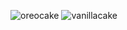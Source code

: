 ![oreocake](https://lh3.googleusercontent.com/s5fTlGpO5-QZcJiRgwJmcLz3VwElHFhtrRCPGGWRCWaooxxbulr3JxobmQ07_ZL9KCJXaaR6wONUehYUF8qOjHENqJWKNK2Ik84A0IV8NNzcCx10IOtLOW1pupGwb5EWeYVV2KOjd11AHRGy3mxJmBtCx3pOPNkrv6FFt391_01nr-yZUgfbRMOyG5AAr8gUpzne4fF5ZIT0YhBdqrgsrVn6kTloKTcuv-Usalu52CfpB655d5Rr9irJnyM3Xun7EL6nBsnWtqBoRX9usOX50796jvjFu327rZZD_1Hm5in2-AySl6uj8QV8k7tF7oYQgTUEC-nOBsECrpJes715r1XridA_eRXfsO4K0g-GKZY-7BHyXFLECNOxfRNZin9g9VhuqDE961xRAviuEyrxgGdngehk7PTuuL5cIWR7AQ0OvWBR2qP_5CpJOg90kc0AIpc0XWMiZ9DUIF6A7YJDNP4wymjDbL4TCWyR_oWieAf880y6MvX5QrjEZRO-hME7BwJ_I5t_im9KJTDUmQa07okkwNEWKEycoFhwRWqOvRIr3dCiWWtHSwaRkuzCFirrE4CdpRnWbhEf0mR2l5CsORZ1VbuWGBQkdgujcMyoPZ6zYp7ntuuktyPzf8Ay_Ncm3zeIfGrPCWz2-dFX0Fqzb-p2wm9k2NVnovoDN54UWIyaqZN_uHV8MLdI9d4ZetKaH5IU5n0tPF6AMUlnPDUTfOtJEDMQOtzmiwvxnJ_Yn3Vl35zkjnLQP5Qhbh-qwe6uJtZwIHsIYfwbljmYOKJtvdeTDEGcMwE4aSC7uNS_GAEwT9sgTrEvny9efl262o1d3mi5sS-fSKd8Tkk5XdWwnlXNh_yxr9UoNuy7GGD4k0uPZnyUSIUcZdL8VpXXvba8O7bnVwj2xs8d3hOSJecvmYjcoiZ2kvX2WjS_bf9YSY7e7OPX=w1300-h1732-s-no?authuser=0) 
![vanillacake](https://lh3.googleusercontent.com/GyHvc_ZubVpWybp3x73nhXXfMndtrH83Wl0uR_FIet2N7sO-9e5mYQ45hMKzzHMb4mBum7erPrXxztvii7fQ10qQ56w5j6n9Hlvy6hebPm74_VFD16eEVf63AUdRN5hes0JH4ZJGBwslRjNw7kKk9Brywsnw_UM9OhF_WeMQ2iv91DplNn_yEvRJZgPUYxyrk6XGkZoSi7DMUbYN560vcbm9u5mqFwBj3VPe9_4IMVk0zehdke8R7Ig7Z1EpcUFDfnJdJWGYdEPoB8rXieZyFMm8IdNK0IVKt7c8HmOo3K-3A-w1i_5UQkdwfYAAXoEq0GE2J7HIX-wN6koXZx5W9Cs8f7sz1rFj8Y0SiywB9bXkXkzysAPjq5kJpAOgPEhmYh68xB8yvs3wA2cHihd-wtiepS4LI04CGB-V8Me9yrPXw8ze8jzi2tueDVy-LEJtrDxZrft-rAGgYOC6WONOmdQ7eSdYkecwvkz8ttShtp0s0CbQJRqxMMLA8tJICQrX_lwjGpghGGP74DMmZEkwOl23qemNSLeig6HsiyV9D7gqYFugUxyNSqC8gWW_VMd-qlWU1_FcLAomLqH0dFxiebH_BwtE0aE6nOO02BMWKYXRnA_gt0GmNDWWomMv_ui31YFJ81_kFyJDWzEDhRVKeXlDdS7ElwclAGz4XWHgbP-uBM2QUNjcIMZgo_OX3g883w0cnqEXj2mAIfd0GR8TG2StCrn0wKzKQ5XfdXa9YXjU_SaOc8OUD-NYwnnIZFUAt40sH3enZ-Vp2cCa-Hxcfho09cv1EI3BIaI9VwSTh157tz5OPwm2_yECcru4mSbZXIxC71VMKb-qaJdsv48gTQiCkajyIY65h57PD-n_Mj5z0ytLvLNTE_EJBBpsp1ShGlMuYlx3BYeRpLRiB9D4GCMZpCKCHJ0PDT3u0QVi_KCUGu_U=w1300-h1732-s-no?authuser=0)

